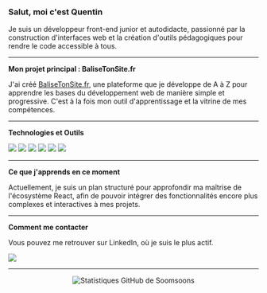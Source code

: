 ### Salut, moi c'est Quentin

Je suis un développeur front-end junior et autodidacte, passionné par la construction d'interfaces web et la création d'outils pédagogiques pour rendre le code accessible à tous.

---

**Mon projet principal : BaliseTonSite.fr**

J'ai créé [BaliseTonSite.fr](https://www.balisetonsite.fr), une plateforme que je développe de A à Z pour apprendre les bases du développement web de manière simple et progressive. C'est à la fois mon outil d'apprentissage et la vitrine de mes compétences.

---

**Technologies et Outils**

<p align="left">
  <img src="https://img.shields.io/badge/HTML5-E34F26?style=for-the-badge&logo=html5&logoColor=white" />
  <img src="https://img.shields.io/badge/CSS3-1572B6?style=for-the-badge&logo=css3&logoColor=white" />
  <img src="https://img.shields.io/badge/SCSS-CC6699?style=for-the-badge&logo=sass&logoColor=white" />
  <img src="https://img.shields.io/badge/JavaScript-F7DF1E?style=for-the-badge&logo=javascript&logoColor=black" />
  <img src="https://img.shields.io/badge/React-20232A?style=for-the-badge&logo=react&logoColor=61DAFB" />
  <img src="https://img.shields.io/badge/Git-F05032?style=for-the-badge&logo=git&logoColor=white" />
</p>

---

**Ce que j'apprends en ce moment**

Actuellement, je suis un plan structuré pour approfondir ma maîtrise de l'écosystème React, afin de pouvoir intégrer des fonctionnalités encore plus complexes et interactives à mes projets.

---

**Comment me contacter**

Vous pouvez me retrouver sur LinkedIn, où je suis le plus actif.

<p align="left">
<a href="https://www.linkedin.com/in/quentin-l-6450b3155/" target="_blank">
  <img src="https://img.shields.io/badge/LinkedIn-0077B5?style=for-the-badge&logo=linkedin&logoColor=white" />
</a>
</p>

---
<p align="center">
  <img src="https://github-readme-stats.vercel.app/api?username=soonsoons&show_icons=true&theme=dracula&count_private=true" alt="Statistiques GitHub de Soomsoons" />
</p>
